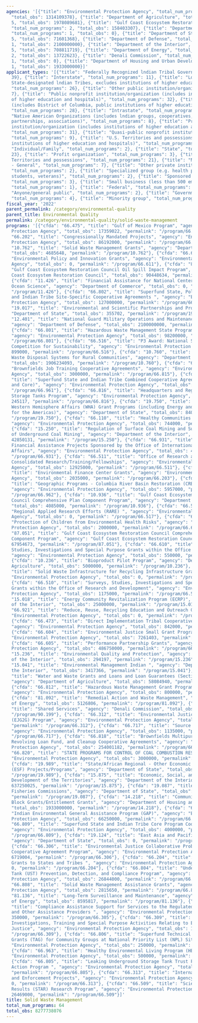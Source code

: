 ```yaml
---
agencies: '[{"title": "Environmental Protection Agency", "total_num_programs": 41,
  "total_obs": 1314109378}, {"title": "Department of Agriculture", "total_num_programs":
  5, "total_obs": 1978089681}, {"title": "Gulf Coast Ecosystem Restoration Council",
  "total_num_programs": 2, "total_obs": 158403307}, {"title": "Department of Commerce",
  "total_num_programs": 1, "total_obs": 0}, {"title": "Department of State", "total_num_programs":
  5, "total_obs": 71601368}, {"title": "Department of Defense", "total_num_programs":
  1, "total_obs": 2100000000}, {"title": "Department of the Interior", "total_num_programs":
  5, "total_obs": 708811719}, {"title": "Department of Energy", "total_num_programs":
  2, "total_obs": 13722623}, {"title": "Denali Commission", "total_num_programs":
  1, "total_obs": 0}, {"title": "Department of Housing and Urban Development", "total_num_programs":
  1, "total_obs": 1933000000}]'
applicant_types: '[{"title": "Federally Recognized lndian Tribal Governments", "total_num_programs":
  39}, {"title": "Interstate", "total_num_programs": 11}, {"title": "Local (includes
  State-designated lndian Tribes, excludes institutions of higher education and hospitals",
  "total_num_programs": 26}, {"title": "Other public institution/organization", "total_num_programs":
  7}, {"title": "Public nonprofit institution/organization (includes institutions
  of higher education and hospitals)", "total_num_programs": 32}, {"title": "State
  (includes District of Columbia, public institutions of higher education and hospitals)",
  "total_num_programs": 28}, {"title": "Intrastate", "total_num_programs": 5}, {"title":
  "Native American Organizations (includes lndian groups, cooperatives, corporations,
  partnerships, associations)", "total_num_programs": 8}, {"title": "Private nonprofit
  institution/organization (includes institutions of higher education and hospitals)",
  "total_num_programs": 31}, {"title": "Quasi-public nonprofit institution/organization",
  "total_num_programs": 9}, {"title": "U.S. Territories and possessions (includes
  institutions of higher education and hospitals)", "total_num_programs": 20}, {"title":
  "Individual/Family", "total_num_programs": 2}, {"title": "State", "total_num_programs":
  23}, {"title": "Profit organization", "total_num_programs": 3}, {"title": "U.S.
  Territories and possessions", "total_num_programs": 21}, {"title": "Non-Government
  - General", "total_num_programs": 7}, {"title": "Other private institutions/organizations",
  "total_num_programs": 2}, {"title": "Specialized group (e.g. health professionals,
  students, veterans)", "total_num_programs": 2}, {"title": "Sponsored organization",
  "total_num_programs": 3}, {"title": "Small business (less than 500 employees)",
  "total_num_programs": 1}, {"title": "Federal", "total_num_programs": 4}, {"title":
  "Anyone/general public", "total_num_programs": 2}, {"title": "Government - General",
  "total_num_programs": 4}, {"title": "Minority group", "total_num_programs": 2}]'
fiscal_year: '2022'
parent_permalink: /category/environmental-quality
parent_title: Environmental Quality
permalink: /category/environmental-quality/solid-waste-management
programs: '[{"cfda": "66.475", "title": "Gulf of Mexico Program", "agency": "Environmental
  Protection Agency", "total_obs": 17359022, "permalink": "/program/66.475"}, {"cfda":
  "66.202", "title": "Congressionally Mandated Projects", "agency": "Environmental
  Protection Agency", "total_obs": 86192000, "permalink": "/program/66.202"}, {"cfda":
  "10.762", "title": "Solid Waste Management Grants", "agency": "Department of Agriculture",
  "total_obs": 4685648, "permalink": "/program/10.762"}, {"cfda": "66.611", "title":
  "Environmental Policy and Innovation Grants", "agency": "Environmental Protection
  Agency", "total_obs": 0, "permalink": "/program/66.611"}, {"cfda": "87.052", "title":
  "Gulf Coast Ecosystem Restoration Council Oil Spill Impact Program", "agency": "Gulf
  Coast Ecosystem Restoration Council", "total_obs": 90448634, "permalink": "/program/87.052"},
  {"cfda": "11.426", "title": "Financial Assistance for National Centers for Coastal
  Ocean Science", "agency": "Department of Commerce", "total_obs": 0, "permalink":
  "/program/11.426"}, {"cfda": "66.802", "title": "Superfund State, Political Subdivision,
  and Indian Tribe Site-Specific Cooperative Agreements ", "agency": "Environmental
  Protection Agency", "total_obs": 127000000, "permalink": "/program/66.802"}, {"cfda":
  "19.017", "title": "Environmental and Scientific Partnerships and Programs", "agency":
  "Department of State", "total_obs": 355702, "permalink": "/program/19.017"}, {"cfda":
  "12.401", "title": "National Guard Military Operations and Maintenance (O&M) Projects",
  "agency": "Department of Defense", "total_obs": 2100000000, "permalink": "/program/12.401"},
  {"cfda": "66.801", "title": "Hazardous Waste Management State Program Support",
  "agency": "Environmental Protection Agency", "total_obs": 98200000, "permalink":
  "/program/66.801"}, {"cfda": "66.516", "title": "P3 Award: National Student Design
  Competition for Sustainability", "agency": "Environmental Protection Agency", "total_obs":
  899000, "permalink": "/program/66.516"}, {"cfda": "10.760", "title": "Water and
  Waste Disposal Systems for Rural Communities", "agency": "Department of Agriculture",
  "total_obs": 1906234093, "permalink": "/program/10.760"}, {"cfda": "66.815", "title":
  "Brownfields Job Training Cooperative Agreements", "agency": "Environmental Protection
  Agency", "total_obs": 3000000, "permalink": "/program/66.815"}, {"cfda": "66.961",
  "title": "Superfund State and Indian Tribe Combined Cooperative Agreements (Site-Specfic
  and Core)", "agency": "Environmental Protection Agency", "total_obs": 8000000, "permalink":
  "/program/66.961"}, {"cfda": "66.816", "title": "Headquarters and Regional Underground
  Storage Tanks Program", "agency": "Environmental Protection Agency", "total_obs":
  245117, "permalink": "/program/66.816"}, {"cfda": "19.750", "title": "Bureau of
  Western Hemisphere Affairs (WHA) Grant Programs (including Energy and Climate Partnership
  for the Americas)", "agency": "Department of State", "total_obs": 8403924, "permalink":
  "/program/19.750"}, {"cfda": "66.110", "title": "Healthy Communities Grant Program",
  "agency": "Environmental Protection Agency", "total_obs": 744000, "permalink": "/program/66.110"},
  {"cfda": "15.250", "title": "Regulation of Surface Coal Mining and Surface Effects
  of Underground Coal Mining", "agency": "Department of the Interior", "total_obs":
  42850131, "permalink": "/program/15.250"}, {"cfda": "66.931", "title": "International
  Financial Assistance Projects Sponsored by the Office of International and Tribal
  Affairs", "agency": "Environmental Protection Agency", "total_obs": 456000, "permalink":
  "/program/66.931"}, {"cfda": "66.511", "title": "Office of Research and Development
  Consolidated Research/Training/Fellowships", "agency": "Environmental Protection
  Agency", "total_obs": 12925000, "permalink": "/program/66.511"}, {"cfda": "66.203",
  "title": "Environmental Finance Center Grants", "agency": "Environmental Protection
  Agency", "total_obs": 2035000, "permalink": "/program/66.203"}, {"cfda": "66.962",
  "title": "Geographic Programs - Columbia River Basin Restoration (CRBR) Program",
  "agency": "Environmental Protection Agency", "total_obs": 5957000, "permalink":
  "/program/66.962"}, {"cfda": "10.936", "title": "Gulf Coast Ecosystem Restoration
  Council Comprehensive Plan Component Program", "agency": "Department of Agriculture",
  "total_obs": 4085000, "permalink": "/program/10.936"}, {"cfda": "66.517", "title":
  "Regional Applied Research Efforts (RARE) ", "agency": "Environmental Protection
  Agency", "total_obs": 0, "permalink": "/program/66.517"}, {"cfda": "66.609", "title":
  "Protection of Children from Environmental Health Risks", "agency": "Environmental
  Protection Agency", "total_obs": 2000000, "permalink": "/program/66.609"}, {"cfda":
  "87.051", "title": "Gulf Coast Ecosystem Restoration Council Comprehensive Plan
  Component Program", "agency": "Gulf Coast Ecosystem Restoration Council", "total_obs":
  67954673, "permalink": "/program/87.051"}, {"cfda": "66.610", "title": "Surveys,
  Studies, Investigations and Special Purpose Grants within the Office of the Administrator",
  "agency": "Environmental Protection Agency", "total_obs": 550000, "permalink": "/program/66.610"},
  {"cfda": "10.236", "title": "Bioproduct Pilot Program", "agency": "Department of
  Agriculture", "total_obs": 5000000, "permalink": "/program/10.236"}, {"cfda": "66.920",
  "title": "Solid Waste Infrastructure for Recycling Infrastructure Grants", "agency":
  "Environmental Protection Agency", "total_obs": 0, "permalink": "/program/66.920"},
  {"cfda": "66.510", "title": "Surveys, Studies, Investigations and Special Purpose
  Grants within the Office of Research and Development", "agency": "Environmental
  Protection Agency", "total_obs": 1175000, "permalink": "/program/66.510"}, {"cfda":
  "15.018", "title": "Energy Community Revitalization Program (ECRP)", "agency": "Department
  of the Interior", "total_obs": 25000000, "permalink": "/program/15.018"}, {"cfda":
  "66.921", "title": "Reduce, Reuse, Recycling Education and Outreach Grants", "agency":
  "Environmental Protection Agency", "total_obs": 0, "permalink": "/program/66.921"},
  {"cfda": "66.473", "title": "Direct Implementation Tribal Cooperative Agreements",
  "agency": "Environmental Protection Agency", "total_obs": 842000, "permalink": "/program/66.473"},
  {"cfda": "66.604", "title": "Environmental Justice Small Grant Program ", "agency":
  "Environmental Protection Agency", "total_obs": 7261403, "permalink": "/program/66.604"},
  {"cfda": "66.605", "title": "Performance Partnership Grants", "agency": "Environmental
  Protection Agency", "total_obs": 486750000, "permalink": "/program/66.605"}, {"cfda":
  "15.236", "title": "Environmental Quality and Protection", "agency": "Department
  of the Interior", "total_obs": 294197, "permalink": "/program/15.236"}, {"cfda":
  "15.041", "title": "Environmental Management Indian ", "agency": "Department of
  the Interior", "total_obs": 3417366, "permalink": "/program/15.041"}, {"cfda": "10.770",
  "title": "Water and Waste Grants and Loans and Loan Guarantees (Section 306C)",
  "agency": "Department of Agriculture", "total_obs": 58084940, "permalink": "/program/10.770"},
  {"cfda": "66.812", "title": "Hazardous Waste Management Grant Program for Tribes",
  "agency": "Environmental Protection Agency", "total_obs": 800000, "permalink": "/program/66.812"},
  {"cfda": "81.092", "title": "Remedial Action and Waste Management", "agency": "Department
  of Energy", "total_obs": 5126806, "permalink": "/program/81.092"}, {"cfda": "90.199",
  "title": "Shared Services", "agency": "Denali Commission", "total_obs": 0, "permalink":
  "/program/90.199"}, {"cfda": "66.312", "title": "Environmental Justice Government-to-Government
  (EJG2G) Program", "agency": "Environmental Protection Agency", "total_obs": 4200000,
  "permalink": "/program/66.312"}, {"cfda": "66.717", "title": "Source Reduction Assistance",
  "agency": "Environmental Protection Agency", "total_obs": 1135000, "permalink":
  "/program/66.717"}, {"cfda": "66.818", "title": "Brownfields Multipurpose, Assessment,
  Revolving Loan Fund, and Cleanup Cooperative Agreements", "agency": "Environmental
  Protection Agency", "total_obs": 254001182, "permalink": "/program/66.818"}, {"cfda":
  "66.820", "title": "STATE PROGRAMS FOR CONTROL OF COAL COMBUSTION RESIDUALS", "agency":
  "Environmental Protection Agency", "total_obs": 3000000, "permalink": "/program/66.820"},
  {"cfda": "19.989", "title": "State/African Regional - Other Economic Support Funds
  (ESF) Projects/Programs", "agency": "Department of State", "total_obs": 0, "permalink":
  "/program/19.989"}, {"cfda": "15.875", "title": "Economic, Social, and Political
  Development of the Territories", "agency": "Department of the Interior", "total_obs":
  637250025, "permalink": "/program/15.875"}, {"cfda": "19.087", "title": "International
  Fisheries Commissions", "agency": "Department of State", "total_obs": 62841742,
  "permalink": "/program/19.087"}, {"cfda": "14.218", "title": "Community Development
  Block Grants/Entitlement Grants", "agency": "Department of Housing and Urban Development",
  "total_obs": 1933000000, "permalink": "/program/14.218"}, {"cfda": "66.926", "title":
  "Indian Environmental General Assistance Program (GAP)", "agency": "Environmental
  Protection Agency", "total_obs": 66250000, "permalink": "/program/66.926"}, {"cfda":
  "66.809", "title": "Superfund State and Indian Tribe Core Program Cooperative Agreements",
  "agency": "Environmental Protection Agency", "total_obs": 4000000, "permalink":
  "/program/66.809"}, {"cfda": "19.124", "title": "East Asia and Pacific Grants Program",
  "agency": "Department of State", "total_obs": 0, "permalink": "/program/19.124"},
  {"cfda": "66.306", "title": "Environmental Justice Collaborative Problem-Solving
  Cooperative Agreement Program", "agency": "Environmental Protection Agency", "total_obs":
  6719004, "permalink": "/program/66.306"}, {"cfda": "66.204", "title": "Multipurpose
  Grants to States and Tribes ", "agency": "Environmental Protection Agency", "total_obs":
  0, "permalink": "/program/66.204"}, {"cfda": "66.804", "title": "Underground Storage
  Tank (UST) Prevention, Detection, and Compliance Program", "agency": "Environmental
  Protection Agency", "total_obs": 26844000, "permalink": "/program/66.804"}, {"cfda":
  "66.808", "title": "Solid Waste Management Assistance Grants", "agency": "Environmental
  Protection Agency", "total_obs": 2815650, "permalink": "/program/66.808"}, {"cfda":
  "81.136", "title": "Long-Term Surveillance and Maintenance", "agency": "Department
  of Energy", "total_obs": 8595817, "permalink": "/program/81.136"}, {"cfda": "66.305",
  "title": "Compliance Assistance Support for Services to the Regulated Community
  and Other Assistance Providers ", "agency": "Environmental Protection Agency", "total_obs":
  350000, "permalink": "/program/66.305"}, {"cfda": "66.309", "title": "Surveys, Studies,
  Investigations, Training and Special Purpose Activities Relating to Environmental
  Justice", "agency": "Environmental Protection Agency", "total_obs": 145000, "permalink":
  "/program/66.309"}, {"cfda": "66.806", "title": "Superfund Technical Assistance
  Grants (TAG) for Community Groups at National Priority List (NPL) Sites", "agency":
  "Environmental Protection Agency", "total_obs": 250000, "permalink": "/program/66.806"},
  {"cfda": "66.963", "title": "Healthy Environmental Living Program (HELP)", "agency":
  "Environmental Protection Agency", "total_obs": 500000, "permalink": "/program/66.963"},
  {"cfda": "66.805", "title": "Leaking Underground Storage Tank Trust Fund Corrective
  Action Program ", "agency": "Environmental Protection Agency", "total_obs": 55040000,
  "permalink": "/program/66.805"}, {"cfda": "66.313", "title": "International Compliance
  and Enforcement Projects", "agency": "Environmental Protection Agency", "total_obs":
  0, "permalink": "/program/66.313"}, {"cfda": "66.509", "title": "Science To Achieve
  Results (STAR) Research Program", "agency": "Environmental Protection Agency", "total_obs":
  26469000, "permalink": "/program/66.509"}]'
title: Solid Waste Management
total_num_programs: 64
total_obs: 8277738076
---
```

